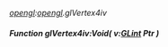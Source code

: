 _[opengl](../../modules/opengl/opengl-module.md):[opengl](../../modules/opengl/opengl-module.md).glVertex4iv_
##### Function glVertex4iv:Void( v:[GLint](../../modules/opengl/opengl-glint.md) Ptr )
